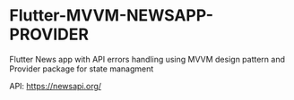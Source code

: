 # Flutter-MVVM-NEWSAPP-PROVIDER
Flutter News app with API errors handling using MVVM design pattern and Provider package for state managment

API: https://newsapi.org/
